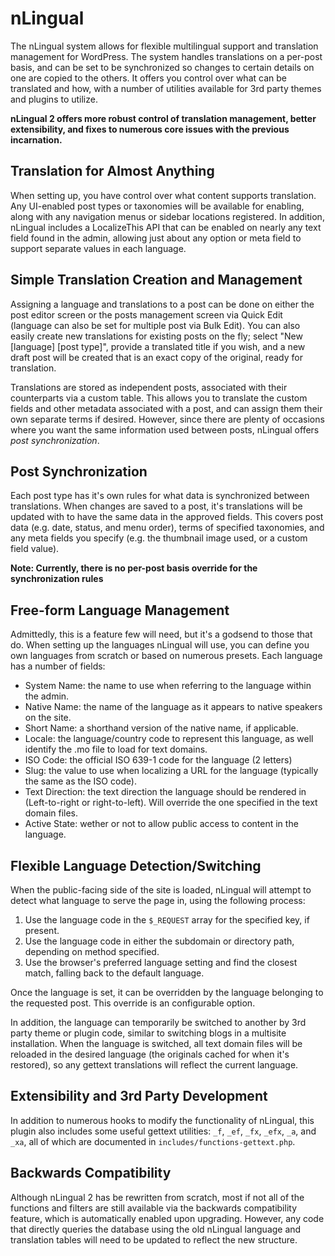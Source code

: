 nLingual
===

The nLingual system allows for flexible multilingual support and translation management for WordPress. The system handles translations on a per-post basis, and can be set to be synchronized so changes to certain details on one are copied to the others. It offers you control over what can be translated and how, with a number of utilities available for 3rd party themes and plugins to utilize.

**nLingual 2 offers more robust control of translation management, better extensibility, and fixes to numerous core issues with the previous incarnation.**

Translation for Almost Anything
---

When setting up, you have control over what content supports translation. Any UI-enabled post types or taxonomies will be available for enabling, along with any navigation menus or sidebar locations registered. In addition, nLingual includes a LocalizeThis API that can be enabled on nearly any text field found in the admin, allowing just about any option or meta field to support separate values in each language.

Simple Translation Creation and Management
---

Assigning a language and translations to a post can be done on either the post editor screen or the posts management screen via Quick Edit (language can also be set for multiple post via Bulk Edit). You can also easily create new translations for existing posts on the fly; select "New \[language\] \[post type\]", provide a translated title if you wish, and a new draft post will be created that is an exact copy of the original, ready for translation.

Translations are stored as independent posts, associated with their counterparts via a custom table. This allows you to translate the custom fields and other metadata associated with a post, and can assign them their own separate terms if desired. However, since there are plenty of occasions where you want the same information used between posts, nLingual offers *post synchronization*.

Post Synchronization
---

Each post type has it's own rules for what data is synchronized between translations. When changes are saved to a post, it's translations will be updated with to have the same data in the approved fields. This covers post data (e.g. date, status, and menu order), terms of specified taxonomies, and any meta fields you specify (e.g. the thumbnail image used, or a custom field value).

**Note: Currently, there is no per-post basis override for the synchronization rules**

Free-form Language Management
---

Admittedly, this is a feature few will need, but it's a godsend to those that do. When setting up the languages nLingual will use, you can define you own languages from scratch or based on numerous presets. Each language has a number of fields:

- System Name: the name to use when referring to the language within the admin.
- Native Name: the name of the language as it appears to native speakers on the site.
- Short Name: a shorthand version of the native name, if applicable.
- Locale: the language/country code to represent this language, as well identify the .mo file to load for text domains.
- ISO Code: the official ISO 639-1 code for the language (2 letters)
- Slug: the value to use when localizing a URL for the language (typically the same as the ISO code).
- Text Direction: the text direction the language should be rendered in (Left-to-right or right-to-left). Will override the one specified in the text domain files.
- Active State: wether or not to allow public access to content in the language.

Flexible Language Detection/Switching
---

When the public-facing side of the site is loaded, nLingual will attempt to detect what language to serve the page in, using the following process:

1. Use the language code in the `$_REQUEST` array for the specified key, if present.
2. Use the language code in either the subdomain or directory path, depending on method specified.
3. Use the browser's preferred language setting and find the closest match, falling back to the default language.

Once the language is set, it can be overridden by the language belonging to the requested post. This override is an configurable option.

In addition, the language can temporarily be switched to another by 3rd party theme or plugin code, similar to switching blogs in a multisite installation. When the language is switched, all text domain files will be reloaded in the desired language (the originals cached for when it's restored), so any gettext translations will reflect the current language.

Extensibility and 3rd Party Development
---

In addition to numerous hooks to modify the functionality of nLingual, this plugin also includes some useful gettext utilities: `_f`, `_ef`, `_fx`, `_efx`, `_a`, and `_xa`, all of which are documented in `includes/functions-gettext.php`.

Backwards Compatibility
---

Although nLingual 2 has be rewritten from scratch, most if not all of the functions and filters are still available via the backwards compatibility feature, which is automatically enabled upon upgrading. However, any code that directly queries the database using the old nLingual language and translation tables will need to be updated to reflect the new structure.
